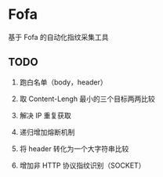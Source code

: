 # Fofa

基于 Fofa 的自动化指纹采集工具

## TODO 

1. 跑白名单（body，header）

2. 取 Content-Lengh 最小的三个目标两两比较

3. 解决 IP 重复获取

4. 递归增加熔断机制

5. 将 header 转化为一个大字符串比较

6. 增加非 HTTP 协议指纹识别（SOCKET）

   

